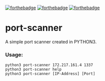 [![forthebadge](https://forthebadge.com/images/badges/made-with-python.svg)](https://forthebadge.com)
[![forthebadge](https://forthebadge.com/images/badges/works-on-my-machine.svg)](https://forthebadge.com)
[![forthebadge](https://forthebadge.com/images/badges/open-source.svg)](https://forthebadge.com)
# port-scanner
A simple port scanner created in PYTHON3.
<br>
<h3>Usage: </h3>
<code>python3 port-scanner 172.217.161.4 1337</code><br>
<code>python3 port-scanner help</code><br>
<code>python3 port-scanner [IP-Address] [Port]
</code>
